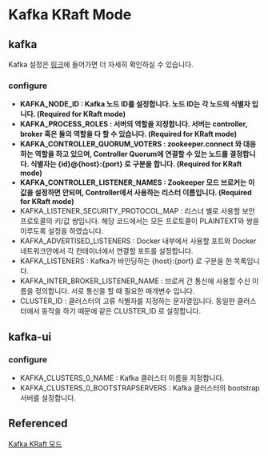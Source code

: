 # Kafka KRaft Mode
## kafka
Kafka 설정은 [링크](https://docs.confluent.io/platform/current/installation/docker/config-reference.html)에 들어가면 더 자세히 확인하실 수 있습니다.

### configure
- **KAFKA_NODE_ID : Kafka 노드 ID를 설정합니다. 노드 ID는 각 노드의 식별자 입니다. (Required for KRaft mode)**
- **KAFKA_PROCESS_ROLES : 서버의 역할을 지정합니다. 서버는 controller, broker 혹은 둘의 역할을 다 할 수 있습니다. (Required for KRaft mode)**
- **KAFKA_CONTROLLER_QUORUM_VOTERS : zookeeper.connect 와 대응하는 역할을 하고 있으며, Controller Quorum에 연결할 수 있는 노드를 결정합니다. 식별자는 {id}@{host}:{port} 로 구분을 합니다. (Required for KRaft mode)**
- **KAFKA_CONTROLLER_LISTENER_NAMES : Zookeeper 모드 브로커는 이 값을 설정하면 안되며, Controller에서 사용하는 리스터 이름입니다. (Required for KRaft mode)**
- KAFKA_LISTENER_SECURITY_PROTOCOL_MAP : 리스너 별로 사용할 보안 프로토콜의 키/값 쌍입니다. 해당 코드에서는 모든 프로토콜이 PLAINTEXT와 쌍을 이루도록 설정을 하였습니다.
- KAFKA_ADVERTISED_LISTENERS : Docker 내부에서 사용할 포트와 Docker 네트워크안에서 각 컨테이너에서 연결할 포트를 설정합니다.
- KAFKA_LISTENERS : Kafka가 바인딩하는 {host}:{port} 로 구분을 한 목록입니다.
- KAFKA_INTER_BROKER_LISTENER_NAME : 브로커 간 통신에 사용할 수신 이름을 정의합니다. 서로 통신을 할 때 필요한 매개변수 입니다.
- CLUSTER_ID : 클러스터의 고류 식별자를 지정하는 문자열입니다. 동일한 클러스터에서 동작을 하기 때문에 같은 CLUSTER_ID 로 설정합니다.

## kafka-ui
### configure
- KAFKA_CLUSTERS_0_NAME : Kafka 클러스터 이름을 지정합니다.
- KAFKA_CLUSTERS_0_BOOTSTRAPSERVERS : Kafka 클러스터의 bootstrap 서버를 설정합니다.

## Referenced
[Kafka KRaft 모드](https://medium.com/mo-zza/kafka-kraft-%EB%AA%A8%EB%93%9C-with-docker-%EB%8F%99%EB%AC%BC%EC%9B%90%EC%9D%84-%ED%83%88%EC%B6%9C%ED%95%9C-kafka-8b5e7c7632fa)